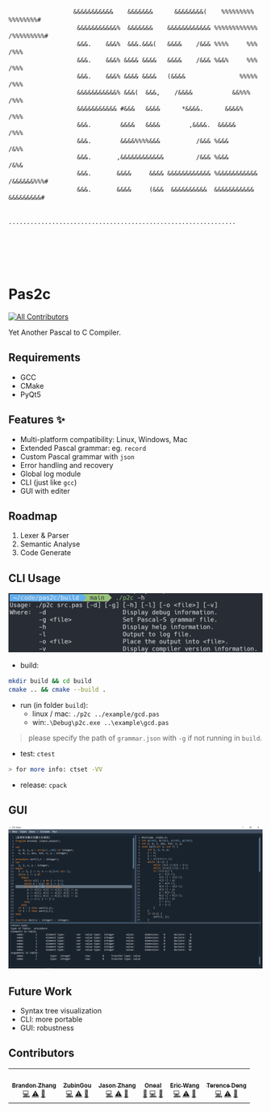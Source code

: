 ```
                                                                                                    
                                                                                                    
                                                                                                    
                                                                                                    
                                                                                                    
                  
                  &&&&&&&&&&&    &&&&&&&      &&&&&&&&(    %%%%%%%%%    %%%%%%%%#                   
                   &&&&&&&&&&&%  &&&&&&&    &&&&&&&&&&&& %%%%%%%%%%%% /%%%%%%%%%#                   
                   &&&.    &&&%  &&&.&&&(   &&&&    /&&& %%%%     %%% /%%%                          
                   &&&.    &&&% &&&& &&&&   &&&&    /&&& %&&%     %%% /%%%                          
                   &&&.    &&&% &&&& &&&&   (&&&&               %%%%% /%%%                          
                   &&&&&&&&&&&% &&&(  &&&,    /&&&&           &&%%%   /%%%                          
                   &&&&&&&&&&& #&&&   &&&&      *&&&&.      &&&&%     /%%%                          
                   &&&.        &&&&   &&&&        ,&&&&.  &&&&&       /%%%                          
                   &&&.        &&&&%%%%&&&          /&&& %&&&         /&%%                          
                   &&&.       ,&&&&&&&&&&&&         /&&& %&&&         /&%&                          
                   &&&.       &&&&     &&&& &&&&&&&&&&&& %&&&&&&&&&&& /&&&&&&%%%#                   
                   &&&.       &&&&     (&&&  &&&&&&&&&&  &&&&&&&&&&&   &&&&&&&&&#                   
                                                                                                    
                  ...............................................................                   
                                                                                                    
                                                                                                    
                                                                                                    
                                                                                                    
                                                                                                    
```

# Pas2c
<!-- ALL-CONTRIBUTORS-BADGE:START - Do not remove or modify this section -->
[![All Contributors](https://img.shields.io/badge/all_contributors-6-orange.svg?style=flat-square)](#contributors-)
<!-- ALL-CONTRIBUTORS-BADGE:END -->
Yet Another Pascal to C Compiler.

## Requirements
- GCC
- CMake
- PyQt5

## Features ✨
- Multi-platform compatibility: Linux, Windows, Mac
- Extended Pascal grammar: eg. `record`
- Custom Pascal grammar with `json`
- Error handling and recovery
- Global log module
- CLI (just like `gcc`)
- GUI with editer

## Roadmap
1. Lexer & Parser
2. Semantic Analyse
3. Code Generate

## CLI Usage
![](images/CLI.png)

- build:
```sh
mkdir build && cd build
cmake .. && cmake --build .
```
- run (in folder `build`):
    - linux / mac: `./p2c ../example/gcd.pas`
    - win:`.\Debug\p2c.exe ..\example\gcd.pas`
> please specify the path of `grammar.json` with `-g` if not running in `build`.
- test: `ctest`
```sh
> for more info: ctset -VV
```
- release: `cpack`

## GUI
![](images/GUI.png)

## Future Work
- Syntax tree visualization
- CLI: more portable
- GUI: robustness

## Contributors
<!-- ALL-CONTRIBUTORS-LIST:START - Do not remove or modify this section -->
<!-- prettier-ignore-start -->
<!-- markdownlint-disable -->
<table>
  <tr>
    <td align="center"><a href="https://github.com/ztqakita"><img src="https://avatars.githubusercontent.com/u/58379435?v=4?s=100" width="100px;" alt=""/><br /><sub><b>Brandon Zhang</b></sub></a><br /><a href="https://github.com/ZubinGou/pas2c/commits?author=ztqakita" title="Code">💻</a> <a href="https://github.com/ZubinGou/pas2c/commits?author=ztqakita" title="Tests">⚠️</a> <a href="https://github.com/ZubinGou/pas2c/commits?author=ztqakita" title="Documentation">📖</a></td>
    <td align="center"><a href="https://github.com/ZubinGou"><img src="https://avatars.githubusercontent.com/u/27690278?v=4?s=100" width="100px;" alt=""/><br /><sub><b>ZubinGou</b></sub></a><br /><a href="https://github.com/ZubinGou/pas2c/commits?author=ZubinGou" title="Code">💻</a> <a href="https://github.com/ZubinGou/pas2c/commits?author=ZubinGou" title="Tests">⚠️</a> <a href="#design-ZubinGou" title="Design">🎨</a></td>
    <td align="center"><a href="https://github.com/ToheartZhang"><img src="https://avatars.githubusercontent.com/u/25629861?v=4?s=100" width="100px;" alt=""/><br /><sub><b>Jason Zhang</b></sub></a><br /><a href="https://github.com/ZubinGou/pas2c/commits?author=ToheartZhang" title="Code">💻</a> <a href="https://github.com/ZubinGou/pas2c/commits?author=ToheartZhang" title="Tests">⚠️</a> <a href="#design-ToheartZhang" title="Design">🎨</a></td>
    <td align="center"><a href="https://github.com/oneal2000"><img src="https://avatars.githubusercontent.com/u/51199289?v=4?s=100" width="100px;" alt=""/><br /><sub><b>Oneal</b></sub></a><br /><a href="#ideas-oneal2000" title="Ideas, Planning, & Feedback">🤔</a> <a href="https://github.com/ZubinGou/pas2c/commits?author=oneal2000" title="Code">💻</a> <a href="https://github.com/ZubinGou/pas2c/commits?author=oneal2000" title="Documentation">📖</a></td>
    <td align="center"><a href="https://github.com/EricWang007"><img src="https://avatars.githubusercontent.com/u/57973192?v=4?s=100" width="100px;" alt=""/><br /><sub><b>Eric Wang</b></sub></a><br /><a href="https://github.com/ZubinGou/pas2c/commits?author=EricWang007" title="Code">💻</a> <a href="https://github.com/ZubinGou/pas2c/commits?author=EricWang007" title="Tests">⚠️</a> <a href="https://github.com/ZubinGou/pas2c/commits?author=EricWang007" title="Documentation">📖</a></td>
    <td align="center"><a href="https://github.com/386681404"><img src="https://avatars.githubusercontent.com/u/45114787?v=4?s=100" width="100px;" alt=""/><br /><sub><b>Terence Deng</b></sub></a><br /><a href="https://github.com/ZubinGou/pas2c/commits?author=386681404" title="Code">💻</a> <a href="https://github.com/ZubinGou/pas2c/commits?author=386681404" title="Tests">⚠️</a> <a href="https://github.com/ZubinGou/pas2c/commits?author=386681404" title="Documentation">📖</a></td>
  </tr>
</table>

<!-- markdownlint-restore -->
<!-- prettier-ignore-end -->

<!-- ALL-CONTRIBUTORS-LIST:END -->